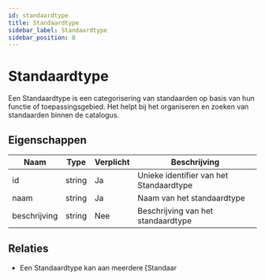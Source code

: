 ```yaml
---
id: standaardtype
title: Standaardtype
sidebar_label: Standaardtype
sidebar_position: 8
---
```


# Standaardtype

Een Standaardtype is een categorisering van standaarden op basis van hun functie of toepassingsgebied. Het helpt bij het organiseren en zoeken van standaarden binnen de catalogus.

## Eigenschappen

| Naam | Type | Verplicht | Beschrijving |
|------|------|-----------|--------------|
| id | string | Ja | Unieke identifier van het Standaardtype |
| naam | string | Ja | Naam van het standaardtype |
| beschrijving | string | Nee | Beschrijving van het standaardtype |

## Relaties

- Een Standaardtype kan aan meerdere [Standaar 